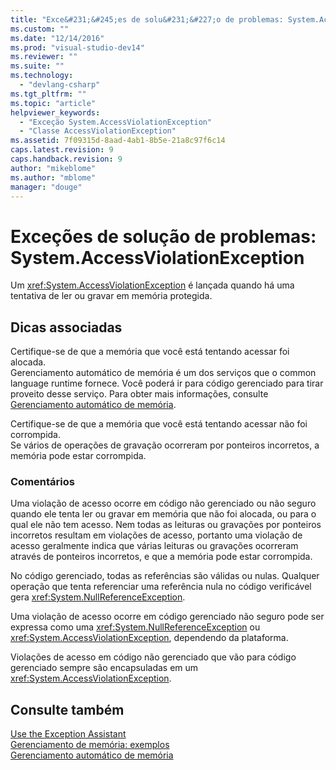 ```yaml
---
title: "Exce&#231;&#245;es de solu&#231;&#227;o de problemas: System.AccessViolationException | Microsoft Docs"
ms.custom: ""
ms.date: "12/14/2016"
ms.prod: "visual-studio-dev14"
ms.reviewer: ""
ms.suite: ""
ms.technology: 
  - "devlang-csharp"
ms.tgt_pltfrm: ""
ms.topic: "article"
helpviewer_keywords: 
  - "Exceção System.AccessViolationException"
  - "Classe AccessViolationException"
ms.assetid: 7f09315d-8aad-4ab1-8b5e-21a8c97f6c14
caps.latest.revision: 9
caps.handback.revision: 9
author: "mikeblome"
ms.author: "mblome"
manager: "douge"
---
```

# Exce&#231;&#245;es de solu&#231;&#227;o de problemas: System.AccessViolationException
Um <xref:System.AccessViolationException> é lançada quando há uma tentativa de ler ou gravar em memória protegida.  
  
## Dicas associadas  
 Certifique\-se de que a memória que você está tentando acessar foi alocada.  
 Gerenciamento automático de memória é um dos serviços que o common language runtime fornece. Você poderá ir para código gerenciado para tirar proveito desse serviço. Para obter mais informações, consulte [Gerenciamento automático de memória](../Topic/Automatic%20Memory%20Management.md).  
  
 Certifique\-se de que a memória que você está tentando acessar não foi corrompida.  
 Se vários de operações de gravação ocorreram por ponteiros incorretos, a memória pode estar corrompida.  
  
### Comentários  
 Uma violação de acesso ocorre em código não gerenciado ou não seguro quando ele tenta ler ou gravar em memória que não foi alocada, ou para o qual ele não tem acesso. Nem todas as leituras ou gravações por ponteiros incorretos resultam em violações de acesso, portanto uma violação de acesso geralmente indica que várias leituras ou gravações ocorreram através de ponteiros incorretos, e que a memória pode estar corrompida.  
  
 No código gerenciado, todas as referências são válidas ou nulas. Qualquer operação que tenta referenciar uma referência nula no código verificável gera <xref:System.NullReferenceException>.  
  
 Uma violação de acesso ocorre em código gerenciado não seguro pode ser expressa como uma <xref:System.NullReferenceException> ou <xref:System.AccessViolationException>, dependendo da plataforma.  
  
 Violações de acesso em código não gerenciado que vão para código gerenciado sempre são encapsuladas em um <xref:System.AccessViolationException>.  
  
## Consulte também  
 [Use the Exception Assistant](../Topic/How%20to:%20Use%20the%20Exception%20Assistant.md)   
 [Gerenciamento de memória: exemplos](../Topic/Memory%20Management:%20Examples.md)   
 [Gerenciamento automático de memória](../Topic/Automatic%20Memory%20Management.md)